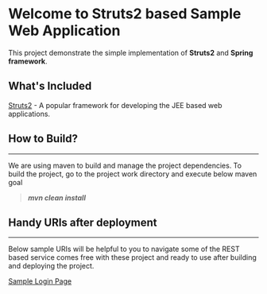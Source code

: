 Welcome to Struts2 based Sample Web Application
===================
This project demonstrate the simple implementation of **Struts2** and **Spring framework**. 

What's Included
-------------
[Struts2](https://en.wikipedia.org/wiki/Apache_Struts_2) - A popular framework for developing the JEE based web applications.

How to Build?
-------------
----------
We are using maven to build and manage the project dependencies. To build the project, go to the project work directory and execute below maven goal 
>***mvn clean install***
 
Handy URIs after deployment
------------- 
------------
Below sample URIs will be helpful to you to navigate some of the REST based service comes free with these project and ready to use after building and deploying the project.

[Sample Login Page](http://ec2-52-8-210-14.us-west-1.compute.amazonaws.com/view/pages/login.jsp)
